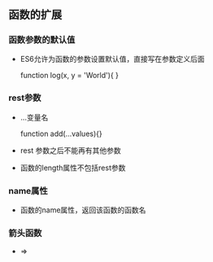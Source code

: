 #

## 函数的扩展

### 函数参数的默认值

- ES6允许为函数的参数设置默认值，直接写在参数定义后面

  function log(x, y = 'World'){ }

### rest参数

- ...变量名

  function add(...values){}

- rest 参数之后不能再有其他参数

- 函数的length属性不包括rest参数

### name属性

- 函数的name属性，返回该函数的函数名

### 箭头函数

- =>
